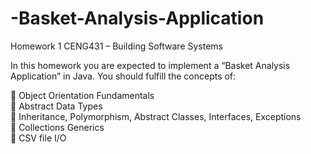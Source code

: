 # -Basket-Analysis-Application
Homework 1 CENG431 – Building Software Systems

In this homework you are expected to implement a “Basket Analysis Application” in Java.
You should fulfill the concepts of:

 Object Orientation Fundamentals  
 Abstract Data Types  
 Inheritance, Polymorphism, Abstract Classes, Interfaces, Exceptions  
 Collections Generics  
 CSV file I/O  
